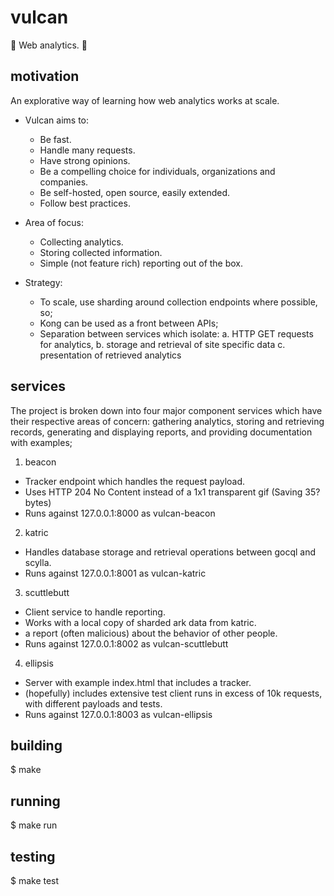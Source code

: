 # vulcan #

🖖 Web analytics. 🖖

## motivation ##

An explorative way of learning how web analytics works at scale.

* Vulcan aims to:

  - Be fast.
  - Handle many requests.
  - Have strong opinions.
  - Be a compelling choice for individuals, organizations and companies.
  - Be self-hosted, open source, easily extended.
  - Follow best practices.

* Area of focus:

  - Collecting analytics.
  - Storing collected information.
  - Simple (not feature rich) reporting out of the box.

* Strategy:

  - To scale, use sharding around collection endpoints where possible, so;
  - Kong can be used as a front between APIs;
  - Separation between services which isolate:
      a. HTTP GET requests for analytics,
      b. storage and retrieval of site specific data
      c. presentation of retrieved analytics

## services ##

The project is broken down into four major component services which have their
respective areas of concern: gathering analytics, storing and retrieving
records, generating and displaying reports, and providing documentation with
examples;

1. beacon

  - Tracker endpoint which handles the request payload.
  - Uses HTTP 204 No Content instead of a 1x1 transparent gif (Saving 35? bytes)
  - Runs against 127.0.0.1:8000 as vulcan-beacon

2. katric

  - Handles database storage and retrieval operations between gocql and scylla.
  - Runs against 127.0.0.1:8001 as vulcan-katric

3. scuttlebutt

  - Client service to handle reporting.
  - Works with a local copy of sharded ark data from katric.
  - a report (often malicious) about the behavior of other people.
  - Runs against 127.0.0.1:8002 as vulcan-scuttlebutt

4. ellipsis

  - Server with example index.html that includes a tracker.
  - (hopefully) includes extensive test client runs in excess of 10k requests,
    with different payloads and tests.
  - Runs against 127.0.0.1:8003 as vulcan-ellipsis

## building ##

  $ make

## running ##

  $ make run

## testing ##

  $ make test

